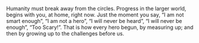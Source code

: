 Humanity must break away from the circles. Progress in the larger world,
begins with you, at home, right now. Just the moment you say, “I am not
smart enough”, “I am not a hero”, “I will never be heard”, “I will never be
enough”, “Too Scary!”. That is how every hero begun, by measuring up; and
then by growing up to the challenges before us.
